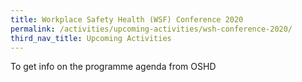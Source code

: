 ```yaml
---
title: Workplace Safety Health (WSF) Conference 2020
permalink: /activities/upcoming-activities/wsh-conference-2020/
third_nav_title: Upcoming Activities
---
```

To get info on the programme agenda from OSHD

